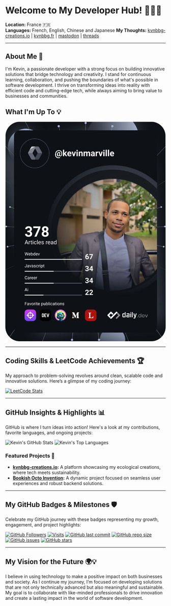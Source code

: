 # Welcome to My Developer Hub! 👨‍💻✨

**Location:** France 🇫🇷  
**Languages:** French, English, Chinese and Japanese
**My Thoughts:** [kvnbbg-creations.io](https://kvnbbg-creations.io) | [kvnbbg.fr](https://kvnbbg.fr) | [mastodon](https://mastodon.social/@techandstream) | [threads](https://www.threads.net/@techandstream)

---

## About Me 🤝

I'm Kevin, a passionate developer with a strong focus on building innovative solutions that bridge technology and creativity. I stand for continuous learning, collaboration, and pushing the boundaries of what's possible in software development. I thrive on transforming ideas into reality with efficient code and cutting-edge tech, while always aiming to bring value to businesses and communities.

## What I'm Up To 💡

[![Kevin's Dev Card](https://github.com/Kvnbbg/kvnbbg/blob/main/devcard.svg)](https://app.daily.dev/kevinmarville)

---

## Coding Skills & LeetCode Achievements 🏆

My approach to problem-solving revolves around clean, scalable code and innovative solutions. Here’s a glimpse of my coding journey:

[![LeetCode Stats](https://leetcode.card.workers.dev/kvnbbg?theme=dark&font=source_code_pro&extension=null)](https://leetcode.com/u/kvnbbg/)

---

## GitHub Insights & Highlights 📊

GitHub is where I turn ideas into action! Here's a look at my contributions, favorite languages, and ongoing projects:

![Kevin's GitHub Stats](https://github-readme-stats.vercel.app/api?username=kvnbbg&show_icons=true&theme=radical)
![Kevin's Top Languages](https://github-readme-stats.vercel.app/api/top-langs/?username=kvnbbg&layout=compact)

### Featured Projects 🚀
- **[kvnbbg-creations.io](https://kvnbbg-creations.io):** A platform showcasing my ecological creations, where tech meets sustainability.
- **[Bookish Octo Invention](https://github.com/kvnbbg/bookish-octo-invention):** A dynamic project focused on seamless user experiences and robust backend solutions.

---

## My GitHub Badges & Milestones 🛡️

Celebrate my GitHub journey with these badges representing my growth, engagement, and project highlights:

[![GitHub Followers](https://img.shields.io/github/followers/kvnbbg?label=Follow&style=social)](https://github.com/kvnbbg)
[![Visits](https://badges.pufler.dev/visits/kvnbbg/bookish-octo-invention)](https://github.com/kvnbbg/bookish-octo-invention)
[![GitHub last commit](https://img.shields.io/github/last-commit/kvnbbg/bookish-octo-invention)](https://github.com/kvnbbg/bookish-octo-invention)
[![GitHub repo size](https://img.shields.io/github/repo-size/kvnbbg/bookish-octo-invention)](https://github.com/kvnbbg/bookish-octo-invention)
[![GitHub issues](https://img.shields.io/github/issues/kvnbbg/bookish-octo-invention)](https://github.com/kvnbbg/bookish-octo-invention/issues)
[![GitHub stars](https://img.shields.io/github/stars/kvnbbg/bookish-octo-invention)](https://github.com/kvnbbg/bookish-octo-invention/stargazers)

---

## My Vision for the Future 🌍💡

I believe in using technology to make a positive impact on both businesses and society. As I continue my journey, I’m focused on developing solutions that are not only technically advanced but also meaningful and sustainable. My goal is to collaborate with like-minded professionals to drive innovation and create a lasting impact in the world of software development.
